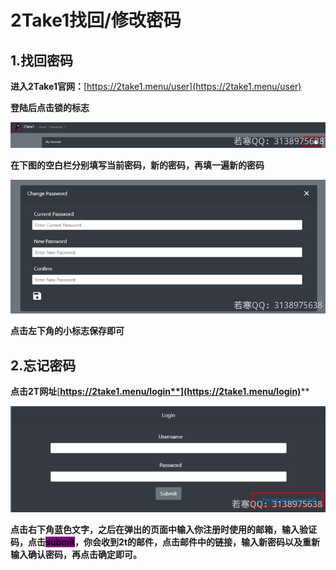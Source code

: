 # 2Take1找回/修改密码

## 1.**找回密码**

**进入2Take1官网：**[https://2take1.menu/user](https://2take1.menu/user)

**登陆后点击锁的标志**

![](<../../.gitbook/assets/image (27) (1) (1) (1).png>)

**在下图的空白栏分别填写当前密码，新的密码，再填一遍新的密码**

![](<../../.gitbook/assets/image (38) (1) (1) (1).png>)

**点击左下角的小标志保存即可**



## **2.忘记密码**

**点击2T网址**[**https://2take1.menu/login**](https://2take1.menu/login)****

![](<../../.gitbook/assets/image (42) (1) (1) (1).png>)

**点击右下角蓝色文字，之后在弹出的页面中输入你注册时使用的邮箱，输入验证码，点击**<mark style="background-color:purple;">**submit**</mark>**，你会收到2t的邮件，点击邮件中的链接，输入新密码以及重新输入确认密码，再点击确定即可。**
